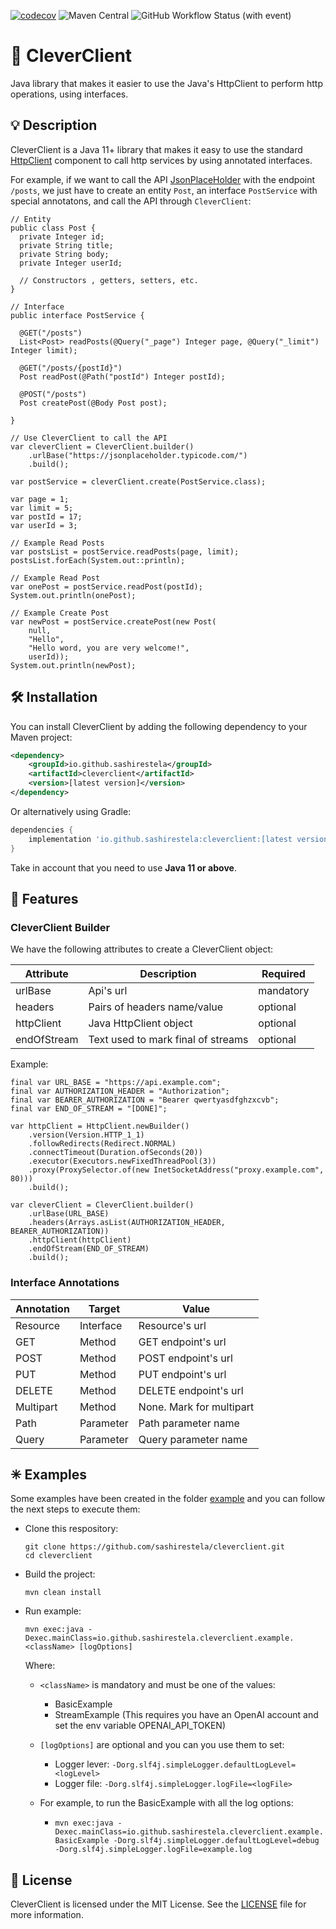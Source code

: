 [![codecov](https://codecov.io/gh/sashirestela/cleverclient/graph/badge.svg?token=PEYAFW3EWD)](https://codecov.io/gh/sashirestela/cleverclient)
![Maven Central](https://img.shields.io/maven-central/v/io.github.sashirestela/cleverclient)
![GitHub Workflow Status (with event)](https://img.shields.io/github/actions/workflow/status/sashirestela/cleverclient/maven.yml)

# 💎 CleverClient
Java library that makes it easier to use the Java's HttpClient to perform http operations, using interfaces.


## 💡 Description
CleverClient is a Java 11+ library that makes it easy to use the standard [HttpClient](https://docs.oracle.com/en/java/javase/11/docs/api/java.net.http/java/net/http/HttpClient.html) component to call http services by using annotated interfaces.

For example, if we want to call the API [JsonPlaceHolder](https://jsonplaceholder.typicode.com/) with the endpoint ```/posts```, we just have to create an entity ```Post```, an interface ```PostService``` with special annotatons, and call the API through ```CleverClient```:

```
// Entity
public class Post {
  private Integer id;
  private String title;
  private String body;
  private Integer userId;

  // Constructors , getters, setters, etc.
}

// Interface
public interface PostService {

  @GET("/posts")
  List<Post> readPosts(@Query("_page") Integer page, @Query("_limit") Integer limit);

  @GET("/posts/{postId}")
  Post readPost(@Path("postId") Integer postId);

  @POST("/posts")
  Post createPost(@Body Post post);

}

// Use CleverClient to call the API
var cleverClient = CleverClient.builder()
    .urlBase("https://jsonplaceholder.typicode.com/")
    .build();

var postService = cleverClient.create(PostService.class);

var page = 1;
var limit = 5;
var postId = 17;
var userId = 3;

// Example Read Posts
var postsList = postService.readPosts(page, limit);
postsList.forEach(System.out::println);

// Example Read Post
var onePost = postService.readPost(postId);
System.out.println(onePost);

// Example Create Post
var newPost = postService.createPost(new Post(
    null,
    "Hello",
    "Hello word, you are very welcome!",
    userId));
System.out.println(newPost);
```


## 🛠️ Installation
You can install CleverClient by adding the following dependency to your Maven project:

```xml
<dependency>
    <groupId>io.github.sashirestela</groupId>
    <artifactId>cleverclient</artifactId>
    <version>[latest version]</version>
</dependency>
```

Or alternatively using Gradle:

```groovy
dependencies {
    implementation 'io.github.sashirestela:cleverclient:[latest version]'
}
```

Take in account that you need to use **Java 11 or above**.


## 📕 Features

### CleverClient Builder
We have the following attributes to create a CleverClient object:

| Attribute   | Description                        | Required  |
| ----------- |------------------------------------|-----------|
| urlBase     | Api's url                          | mandatory |
| headers     | Pairs of headers name/value        | optional  |
| httpClient  | Java HttpClient object             | optional  |
| endOfStream | Text used to mark final of streams | optional  |

Example:

```
final var URL_BASE = "https://api.example.com";
final var AUTHORIZATION_HEADER = "Authorization";
final var BEARER_AUTHORIZATION = "Bearer qwertyasdfghzxcvb";
final var END_OF_STREAM = "[DONE]";

var httpClient = HttpClient.newBuilder()
    .version(Version.HTTP_1_1)
    .followRedirects(Redirect.NORMAL)
    .connectTimeout(Duration.ofSeconds(20))
    .executor(Executors.newFixedThreadPool(3))
    .proxy(ProxySelector.of(new InetSocketAddress("proxy.example.com", 80)))
    .build();

var cleverClient = CleverClient.builder()
    .urlBase(URL_BASE)
    .headers(Arrays.asList(AUTHORIZATION_HEADER, BEARER_AUTHORIZATION))
    .httpClient(httpClient)
    .endOfStream(END_OF_STREAM)
    .build();
```

### Interface Annotations

| Annotation | Target    | Value                    |
|------------|-----------|--------------------------|
| Resource   | Interface | Resource's url           |
| GET        | Method    | GET endpoint's url       |
| POST       | Method    | POST endpoint's url      |
| PUT        | Method    | PUT endpoint's url       |
| DELETE     | Method    | DELETE endpoint's url    |
| Multipart  | Method    | None. Mark for multipart |
| Path       | Parameter | Path parameter name      |
| Query      | Parameter | Query parameter name     |


## ✳ Examples
Some examples have been created in the folder [example](https://github.com/sashirestela/cleverclient/tree/main/src/example/java/io/github/sashirestela/cleverclient/example) and you can follow the next steps to execute them:
* Clone this respository:
  ```
  git clone https://github.com/sashirestela/cleverclient.git
  cd cleverclient
  ```
* Build the project:
  ```
  mvn clean install
  ```
* Run example:
  ```
  mvn exec:java -Dexec.mainClass=io.github.sashirestela.cleverclient.example.<className> [logOptions]
  ```
  Where:

  * ```<className>``` is mandatory and must be one of the values:
    * BasicExample
    * StreamExample (This requires you have an OpenAI account and set the env variable OPENAI_API_TOKEN)
  
  * ```[logOptions]``` are optional and you can you use them to set:
    * Logger lever: ```-Dorg.slf4j.simpleLogger.defaultLogLevel=<logLevel>```
    * Logger file: ```-Dorg.slf4j.simpleLogger.logFile=<logFile>```
  * For example, to run the BasicExample with all the log options:
    * ```mvn exec:java -Dexec.mainClass=io.github.sashirestela.cleverclient.example.BasicExample -Dorg.slf4j.simpleLogger.defaultLogLevel=debug -Dorg.slf4j.simpleLogger.logFile=example.log```


## 📄 License
CleverClient is licensed under the MIT License. See the
[LICENSE](https://github.com/sashirestela/cleverclient/blob/main/LICENSE) file
for more information.